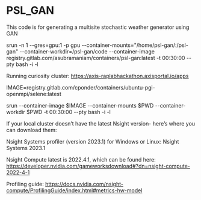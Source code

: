 # PSL_GAN
This code is for generating a multisite stochastic weather generator using GAN

srun -n 1 --gres=gpu:1 -p gpu --container-mounts="/home/psl-gan/:/psl-gan" --container-workdir=/psl-gan/code --container-image registry.gitlab.com/asubramaniam/containers/psl-gan:latest -t 00:30:00 --pty bash -i -l

Running curiosity cluster: https://axis-raplabhackathon.axisportal.io/apps

IMAGE=registry.gitlab.com/cponder/containers/ubuntu-pgi-openmpi/selene:latest


srun --container-image $IMAGE --container-mounts $PWD --container-workdir $PWD -t 00:30:00 --pty bash -i -l

If your local cluster doesn’t have the latest Nsight version- here’s where you can download them:

Nsight Systems profiler (version 2023.1) for Windows or Linux: Nsight Systems 2023.1

Nsight Compute latest is 2022.4.1, which can be found here: https://developer.nvidia.com/gameworksdownload#?dn=nsight-compute-2022-4-1

Profiling guide: https://docs.nvidia.com/nsight-compute/ProfilingGuide/index.html#metrics-hw-model
